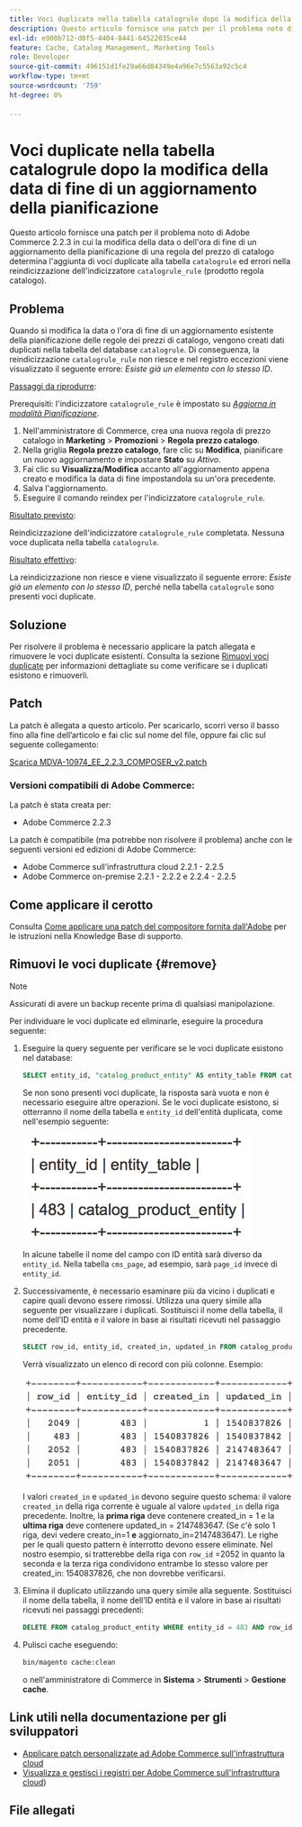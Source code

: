 ```yaml
---
title: Voci duplicate nella tabella catalogrule dopo la modifica della data di fine di un aggiornamento della pianificazione
description: Questo articolo fornisce una patch per il problema noto di Adobe Commerce 2.2.3 in cui la modifica della data o dell’ora di fine di un aggiornamento della pianificazione di una regola del prezzo di catalogo determina l’aggiunta di voci duplicate alla tabella "catalogrule" ed errori nella reindicizzazione dell’indicizzatore "catalogrule_rule" (prodotto regola catalogo).
exl-id: e900b712-d0f5-4404-8441-64522035ce44
feature: Cache, Catalog Management, Marketing Tools
role: Developer
source-git-commit: 496151d1fe29a66d84349e4a96e7c5563a92c5c4
workflow-type: tm+mt
source-wordcount: '759'
ht-degree: 0%

---
```


# Voci duplicate nella tabella catalogrule dopo la modifica della data di fine di un aggiornamento della pianificazione

Questo articolo fornisce una patch per il problema noto di Adobe Commerce 2.2.3 in cui la modifica della data o dell&#39;ora di fine di un aggiornamento della pianificazione di una regola del prezzo di catalogo determina l&#39;aggiunta di voci duplicate alla tabella `catalogrule` ed errori nella reindicizzazione dell&#39;indicizzatore `catalogrule_rule` (prodotto regola catalogo).

## Problema

Quando si modifica la data o l&#39;ora di fine di un aggiornamento esistente della pianificazione delle regole dei prezzi di catalogo, vengono creati dati duplicati nella tabella del database `catalogrule`. Di conseguenza, la reindicizzazione `catalogrule_rule` non riesce e nel registro eccezioni viene visualizzato il seguente errore: *Esiste già un elemento con lo stesso ID*.

<u>Passaggi da riprodurre</u>:

Prerequisiti: l&#39;indicizzatore `catalogrule_rule` è impostato su *[Aggiorna in modalità Pianificazione](https://experienceleague.adobe.com/docs/commerce-operations/implementation-playbook/best-practices/maintenance/indexer-configuration.html)*.

1. Nell&#39;amministratore di Commerce, crea una nuova regola di prezzo catalogo in **Marketing** > **Promozioni** > **Regola prezzo catalogo**.
1. Nella griglia **Regola prezzo catalogo**, fare clic su **Modifica**, pianificare un nuovo aggiornamento e impostare **Stato** su *Attivo.*
1. Fai clic su **Visualizza/Modifica** accanto all&#39;aggiornamento appena creato e modifica la data di fine impostandola su un&#39;ora precedente.
1. Salva l&#39;aggiornamento.
1. Eseguire il comando reindex per l&#39;indicizzatore `catalogrule_rule`.

<u>Risultato previsto</u>:

Reindicizzazione dell&#39;indicizzatore `catalogrule_rule` completata. Nessuna voce duplicata nella tabella `catalogrule`.

<u>Risultato effettivo</u>:

La reindicizzazione non riesce e viene visualizzato il seguente errore: *Esiste già un elemento con lo stesso ID*, perché nella tabella `catalogrule` sono presenti voci duplicate.

## Soluzione

Per risolvere il problema è necessario applicare la patch allegata e rimuovere le voci duplicate esistenti. Consulta la sezione [Rimuovi voci duplicate](#remove) per informazioni dettagliate su come verificare se i duplicati esistono e rimuoverli.

## Patch

La patch è allegata a questo articolo. Per scaricarlo, scorri verso il basso fino alla fine dell’articolo e fai clic sul nome del file, oppure fai clic sul seguente collegamento:

[Scarica MDVA-10974\_EE\_2.2.3\_COMPOSER\_v2.patch](assets/MDVA-10974_EE_2.2.3_COMPOSER_v2.patch.zip)

### Versioni compatibili di Adobe Commerce:

La patch è stata creata per:

* Adobe Commerce 2.2.3

La patch è compatibile (ma potrebbe non risolvere il problema) anche con le seguenti versioni ed edizioni di Adobe Commerce:

* Adobe Commerce sull’infrastruttura cloud 2.2.1 - 2.2.5
* Adobe Commerce on-premise 2.2.1 - 2.2.2 e 2.2.4 - 2.2.5

## Come applicare il cerotto

Consulta [Come applicare una patch del compositore fornita dall&#39;Adobe](/help/how-to/general/how-to-apply-a-composer-patch-provided-by-magento.md) per le istruzioni nella Knowledge Base di supporto.

## Rimuovi le voci duplicate {#remove}

>[!NOTE]
>
>Assicurati di avere un backup recente prima di qualsiasi manipolazione.

Per individuare le voci duplicate ed eliminarle, eseguire la procedura seguente:

1. Eseguire la query seguente per verificare se le voci duplicate esistono nel database:

   ```SQL
   SELECT entity_id, "catalog_product_entity" AS entity_table FROM catalog_product_entity GROUP BY entity_id, created_in HAVING COUNT(*) > 1    UNION    SELECT entity_id, "catalog_product_entity" AS entity_table FROM catalog_product_entity group by entity_id, updated_in having count(*) > 1    UNION    SELECT rule_id as entity_id, "catalogrule" AS entity_table FROM catalogrule GROUP BY entity_id, created_in HAVING COUNT(*) > 1    UNION    SELECT rule_id as entity_id, "catalogrule" AS entity_table FROM catalogrule GROUP BY entity_id, updated_in HAVING COUNT(*) > 1    UNION    SELECT rule_id as entity_id, "salesrule" AS entity_table FROM salesrule GROUP BY entity_id, created_in HAVING COUNT(*) > 1    UNION    SELECT rule_id as entity_id, "salesrule" AS entity_table FROM salesrule GROUP BY entity_id, updated_in HAVING COUNT(*) > 1    UNION    SELECT page_id as entity_id, "cms_page" AS entity_table FROM cms_page GROUP BY entity_id, created_in HAVING COUNT(*) > 1    UNION    SELECT page_id as entity_id, "cms_page" AS entity_table FROM cms_page GROUP BY entity_id, updated_in HAVING COUNT(*) > 1    UNION    SELECT block_id as entity_id, "cms_block" AS entity_table FROM cms_block GROUP BY entity_id, created_in HAVING COUNT(*) > 1    UNION    SELECT block_id as entity_id, "cms_block" AS entity_table FROM cms_block GROUP BY entity_id, updated_in HAVING COUNT(*) > 1;
   ```

   Se non sono presenti voci duplicate, la risposta sarà vuota e non è necessario eseguire altre operazioni. Se le voci duplicate esistono, si otterranno il nome della tabella e `entity_id` dell&#39;entità duplicata, come nell&#39;esempio seguente:

   ![risultati_tabella1.png](assets/table_results1.png)

   In alcune tabelle il nome del campo con ID entità sarà diverso da `entity_id`. Nella tabella `cms_page`, ad esempio, sarà `page_id` invece di `entity_id`.

1. Successivamente, è necessario esaminare più da vicino i duplicati e capire quali devono essere rimossi. Utilizza una query simile alla seguente per visualizzare i duplicati. Sostituisci il nome della tabella, il nome dell’ID entità e il valore in base ai risultati ricevuti nel passaggio precedente.

   ```sql
   SELECT row_id, entity_id, created_in, updated_in FROM catalog_product_entity WHERE entity_id = 483 ORDER BY created_in;
   ```

   Verrà visualizzato un elenco di record con più colonne. Esempio:

   ![risultati_tabella2.png](assets/table_results2.png)

   I valori `created_in` e `updated_in` devono seguire questo schema: il valore `created_in` della riga corrente è uguale al valore `updated_in` della riga precedente. Inoltre, la **prima riga** deve contenere created\_in = 1 e la **ultima riga** deve contenere updated\_in = 2147483647. (Se c&#39;è solo 1 riga, devi vedere creato\_in=1 **e** aggiornato\_in=2147483647). Le righe per le quali questo pattern è interrotto devono essere eliminate. Nel nostro esempio, si tratterebbe della riga con `row_id` =2052 in quanto la seconda e la terza riga condividono entrambe lo stesso valore per created_in: 1540837826, che non dovrebbe verificarsi.

1. Elimina il duplicato utilizzando una query simile alla seguente. Sostituisci il nome della tabella, il nome dell’ID entità e il valore in base ai risultati ricevuti nei passaggi precedenti:

   ```sql
   DELETE FROM catalog_product_entity WHERE entity_id = 483 AND row_id = 2052;
   ```

1. Pulisci cache eseguendo:

   ```bash
   bin/magento cache:clean
   ```

   o nell&#39;amministratore di Commerce in **Sistema** > **Strumenti** > **Gestione cache**.

## Link utili nella documentazione per gli sviluppatori

* [Applicare patch personalizzate ad Adobe Commerce sull&#39;infrastruttura cloud](https://experienceleague.adobe.com/docs/commerce-cloud-service/user-guide/develop/upgrade/apply-patches.html)
* [Visualizza e gestisci i registri per Adobe Commerce sull&#39;infrastruttura cloud](https://experienceleague.adobe.com/docs/commerce-cloud-service/user-guide/develop/test/log-locations.html))

## File allegati

